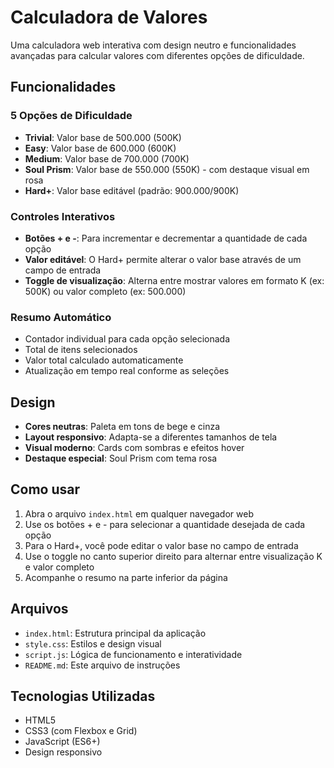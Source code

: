 # Calculadora de Valores

Uma calculadora web interativa com design neutro e funcionalidades avançadas para calcular valores com diferentes opções de dificuldade.

## Funcionalidades

### 5 Opções de Dificuldade
- **Trivial**: Valor base de 500.000 (500K)
- **Easy**: Valor base de 600.000 (600K)
- **Medium**: Valor base de 700.000 (700K)
- **Soul Prism**: Valor base de 550.000 (550K) - com destaque visual em rosa
- **Hard+**: Valor base editável (padrão: 900.000/900K)

### Controles Interativos
- **Botões + e -**: Para incrementar e decrementar a quantidade de cada opção
- **Valor editável**: O Hard+ permite alterar o valor base através de um campo de entrada
- **Toggle de visualização**: Alterna entre mostrar valores em formato K (ex: 500K) ou valor completo (ex: 500.000)

### Resumo Automático
- Contador individual para cada opção selecionada
- Total de itens selecionados
- Valor total calculado automaticamente
- Atualização em tempo real conforme as seleções

## Design
- **Cores neutras**: Paleta em tons de bege e cinza
- **Layout responsivo**: Adapta-se a diferentes tamanhos de tela
- **Visual moderno**: Cards com sombras e efeitos hover
- **Destaque especial**: Soul Prism com tema rosa

## Como usar

1. Abra o arquivo `index.html` em qualquer navegador web
2. Use os botões + e - para selecionar a quantidade desejada de cada opção
3. Para o Hard+, você pode editar o valor base no campo de entrada
4. Use o toggle no canto superior direito para alternar entre visualização K e valor completo
5. Acompanhe o resumo na parte inferior da página

## Arquivos
- `index.html`: Estrutura principal da aplicação
- `style.css`: Estilos e design visual
- `script.js`: Lógica de funcionamento e interatividade
- `README.md`: Este arquivo de instruções

## Tecnologias Utilizadas
- HTML5
- CSS3 (com Flexbox e Grid)
- JavaScript (ES6+)
- Design responsivo

